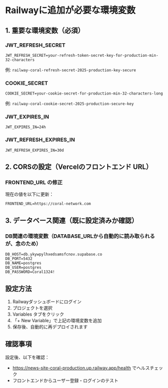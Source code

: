 # Railwayに追加が必要な環境変数

## 1. 重要な環境変数（必須）

### JWT_REFRESH_SECRET
```
JWT_REFRESH_SECRET=your-refresh-token-secret-key-for-production-min-32-characters
```
例: `railway-coral-refresh-secret-2025-production-key-secure`

### COOKIE_SECRET  
```
COOKIE_SECRET=your-cookie-secret-for-production-min-32-characters-long
```
例: `railway-coral-cookie-secret-2025-production-secure-key`

### JWT_EXPIRES_IN
```
JWT_EXPIRES_IN=24h
```

### JWT_REFRESH_EXPIRES_IN
```
JWT_REFRESH_EXPIRES_IN=30d
```

## 2. CORSの設定（Vercelのフロントエンド URL）

### FRONTEND_URL の修正
現在の値を以下に更新：
```
FRONTEND_URL=https://coral-network.com
```

## 3. データベース関連（既に設定済みか確認）

### DB関連の環境変数（DATABASE_URLから自動的に読み取られるが、念のため）
```
DB_HOST=db.ykywpylhxedsamsfcnov.supabase.co
DB_PORT=5432
DB_NAME=postgres
DB_USER=postgres
DB_PASSWORD=Coral1324!
```

## 設定方法

1. Railwayダッシュボードにログイン
2. プロジェクトを選択
3. Variables タブをクリック
4. 「+ New Variable」で上記の環境変数を追加
5. 保存後、自動的に再デプロイされます

## 確認事項

設定後、以下を確認：
- https://news-site-coral-production.up.railway.app/health でヘルスチェック
- フロントエンドからユーザー登録・ログインのテスト